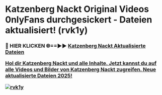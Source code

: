 # Katzenberg Nackt Original Videos 0nlyFans durchgesickert - Dateien aktualisiert! (rvk1y)

<h3>🔴 HIER KLICKEN 🌐==►► <a href="https://tinyurl.com/h6vf6nb8" rel="nofollow">Katzenberg Nackt Aktualisierte Dateien

Hol dir Katzenberg Nackt und alle Inhalte. Jetzt kannst du auf alle Videos und Bilder von Katzenberg Nackt zugreifen. Neue aktualisierte Dateien 2025!

[![rvk1y](https://i.imgur.com/sD4kR3V.gif)](https://tinyurl.com/h6vf6nb8)
